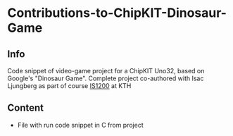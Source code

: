 # Contributions-to-ChipKIT-Dinosaur-Game

## Info
Code snippet of video-game project for a ChipKIT Uno32, based on Google's "Dinosaur Game". Complete project co-authored with Isac Ljungberg as part of course [IS1200](https://www.kth.se/student/kurser/kurs/IS1200?l=en) at KTH

## Content
- File with run code snippet in C from project
